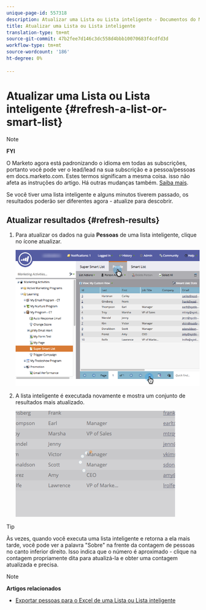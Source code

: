 ```yaml
---
unique-page-id: 557318
description: Atualizar uma Lista ou Lista inteligente - Documentos do Marketing - Documentação do produto
title: Atualizar uma Lista ou Lista inteligente
translation-type: tm+mt
source-git-commit: 47b2fee7d146c3dc558d4bbb10070683f4cdfd3d
workflow-type: tm+mt
source-wordcount: '186'
ht-degree: 0%

---
```



# Atualizar uma Lista ou Lista inteligente {#refresh-a-list-or-smart-list}

>[!NOTE]
>
>**FYI**
>
>O Marketo agora está padronizando o idioma em todas as subscrições, portanto você pode ver o lead/lead na sua subscrição e a pessoa/pessoas em docs.marketo.com. Estes termos significam a mesma coisa. isso não afeta as instruções do artigo. Há outras mudanças também. [Saiba mais](http://docs.marketo.com/display/DOCS/Updates+to+Marketo+Terminology).

Se você tiver uma lista inteligente e alguns minutos tiverem passado, os resultados poderão ser diferentes agora - atualize para descobrir.

## Atualizar resultados {#refresh-results}

1. Para atualizar os dados na guia **Pessoas** de uma lista inteligente, clique no ícone atualizar.

   ![](assets/refreshbutton.png)

1. A lista inteligente é executada novamente e mostra um conjunto de resultados mais atualizado.

   ![](assets/loadingrefresh.png)

>[!TIP]
>
>Às vezes, quando você executa uma lista inteligente e retorna a ela mais tarde, você pode ver a palavra &quot;Sobre&quot; na frente da contagem de pessoas no canto inferior direito. Isso indica que o número é aproximado - clique na contagem propriamente dita para atualizá-la e obter uma contagem atualizada e precisa.

>[!NOTE]
>
>**Artigos relacionados**
>
>* [Exportar pessoas para o Excel de uma Lista ou Lista inteligente](../../../../product-docs/core-marketo-concepts/smart-lists-and-static-lists/managing-people-in-smart-lists/export-people-to-excel-from-a-list-or-smart-list.md)

>



